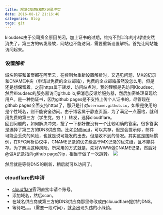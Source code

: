 ```yaml
---
title: 解决CNAME和MX记录冲突
date: 2016-08-17 21:16:48
categories: Blog
tags: git
---
```

kloudsec由于公司资金原因关闭，加上证书的过期，维持不到半年的小绿锁突然消失了，第三方的转发缘故，网站也不能访问，需要重新设置解析。首先让网站能访问起来。
### 设置解析
域名购买和备案都在阿里云，在控制台重新设置解析时，又遇见问题，MX的记录和CNAME冲突（申请过免费的企业邮箱），免费的企业邮箱虽然没怎么用，但是还是想保留着。之前https属于转发，访问站点时，我的理解是先访问Kloudsec，然后Kloudsec的服务器访问github io,把消息反馈给服务器，然后加密处理呈现给用户。是一种伪证书，因为github pages是不支持上传个人证书的，尽管现在github pages全面支持https了，那只是针对`username.github.io`，如果是使用的是个性域名，则不能安全访问。由于博客属于静态页面，为了满足一点逼格，就利用免费的第三方（学生党，穷！）转发，选择cloudflare。    
回到问题的，如何解决冲突，搜了一下都好像没有一个比较明确的答案，很多答案是选择了第三方的DNS供应商。比如[DNSpod](https://www.dnspod.cn/)，可以共存，但是会提示你，邮件可能会丢失的风险，也就是说可能发的出去，但是收不到的情况。其实这是国际惯例，在RFC解析协议中，CNAME记录的优先级高于MX记录的优先级，且不能共存。为了解决这种风险，所采用的方式就是，先对WWW做CNAME记录，然后对@做A记录指向github page的ip，相当于做了一次跳转。
<img src="http:/image/record.png" class="img-center">

然后就是等待DNS的刷新，稍后就可以访问了。
### cloudflare的申请
- [cloudflare](https://www.cloudflare.com)官网直接申请个账号。
- 添加域名，然后scan。
- 在域名供应商或第三方的DNS供应商那里修改成由clouudflare提供的DNS。
- 等待吧。。。（需要一段时间），就会出现久违的小绿锁。

